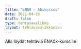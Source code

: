 ```yaml
---
title: "ENA9 - Abikurssi"
date: 2021-04-26
draft: false
type: tehtavavalikko
layout: tehtavavalikkosivu
---
```


Alla löydät tehtäviä ENA0x-kurssille
